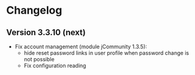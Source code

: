 Changelog
=========

Version 3.3.10 (next)
---------------------

- Fix account management (module jCommunity 1.3.5):
  - hide reset password links in user profile when password change is not possible
  - Fix configuration reading

